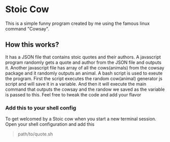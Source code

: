 # Stoic Cow

This is a simple funny program created by me using the famous linux command "Cowsay". 

## How this works?
    
It has a JSON file that contains stoic quotes and their authors. A javascript program randomly gets a quote and author from the JSON file and outputs it. Another javascript file has array of all the cows(animals) from the cowsay package and it randomly outputs an animal.
A bash script is used to exeute the program. First the script executes the random cow(animal) generator js script and will save it in a variable. And then it will execute the main command that outputs the cowsay and the randow we saved as the variable is passed to this. Feel free to tweak the code and add your flavor 

### Add this to your shell config
To get welcomed by a Stoic cow when you start a new terminal session. Open your shell configuration and add this
> path/to/quote.sh
